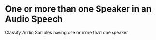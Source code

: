 # One or more than one Speaker in an Audio Speech
 Classify Audio Samples having one or more than one speaker
